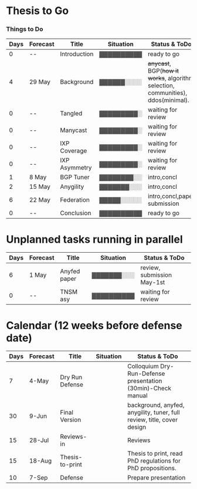  # Thesis to Go
 
 ### Things to Do ###


                                                                                                                            
 Days| Forecast | Title         | Situation  | Status & ToDo                                                                             
 ----| ---------| --------------| ---------- |----------------------                                                                     
 0   |   --     | Introduction  | ▓▓▓▓▓▓▓▓▓▓ | ready to go                                                    
 4   |  29 May  | Background    | ▓▓▓▓▓▓░░░░ |~~anycast~~, BGP(~~how it works~~, algorithm selection, communities), ddos(minimal).       
 0   |   --     | Tangled       | ▓▓▓▓▓▓▓▓▓░ | waiting for review                                             
 0   |   --     | Manycast      | ▓▓▓▓▓▓▓▓▓░ | waiting for review                                             
 0   |   --     | IXP Coverage  | ▓▓▓▓▓▓▓▓▓░ | waiting for review                                             
 0   |   --     | IXP Asymmetry | ▓▓▓▓▓▓▓▓▓░ | waiting for review                                             
 1   |   8 May  | BGP Tuner     | ▓▓▓▓▓▓▓▓░░ | intro,concl                             
 2   |  15 May  | Anygility     | ▓▓▓▓▓▓▓░░░ | intro,concl                                       
 6   |  22 May  | Federation    | ▓▓▓▓▓░░░░░ | intro,concl,paper submission          
 0   |   --     | Conclusion    | ▓▓▓▓▓▓▓▓▓▓ | ready to go                                                   
                                                                                                                                         
                                                                                                                                         
                                                                                                                                         
 # Unplanned tasks running in parallel                                                                                                   
                                                                                                                                                                                                                                                                
 Days| Forecast | Title              | Situation  | Status & ToDo                                                                        
 ----| ---------| -------------------| ---------- |----------------------                                                                
 6   |  1 May   | Anyfed paper       | ▓▓▓▓▓▓▓░░░ | review, submission May-1st  
 0   |   --     | TNSM asy           | ▓▓▓▓▓▓▓▓▓▓ | waiting for review                                                  
                                                                                                                                         
                                                                                                                                         
 # Calendar (12 weeks before defense date)                                                                                               
                                                                                                                                         
 Days | Forecast | Title              | Situation  | Status & ToDo                                                                       
 -----| ---------| -------------------| ---------- |----------------------                                                               
   7  |  4-May   | Dry Run Defense    |            | Colloquium Dry-Run-Defense presentation (30min)-Check manual
  30  |  9-Jun   | Final Version      |            | background, anyfed, anygility, tuner, full review, title, cover design              
  15  | 28-Jul   | Reviews-in         |            | Reviews                                                                             
  15  | 18-Aug   | Thesis-to-print    |            | Thesis to print, read PhD regulations for PhD propositions.                         
  10  |  7-Sep   | Defense            |            | Prepare presentation


